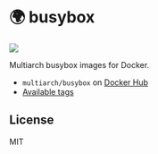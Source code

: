 # :earth_africa: busybox

![](https://raw.githubusercontent.com/multiarch/dockerfile/master/logo.jpg)

Multiarch busybox images for Docker.

* `multiarch/busybox` on [Docker Hub](https://hub.docker.com/r/multiarch/busybox/)
* [Available tags](https://hub.docker.com/r/multiarch/busybox/tags/)

## License

MIT
